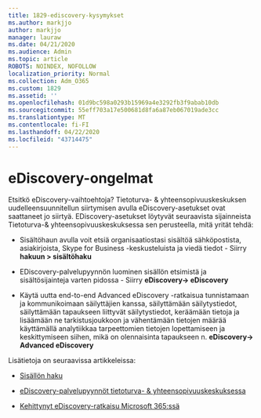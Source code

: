 ```yaml
---
title: 1829-ediscovery-kysymykset
ms.author: markjjo
author: markjjo
manager: lauraw
ms.date: 04/21/2020
ms.audience: Admin
ms.topic: article
ROBOTS: NOINDEX, NOFOLLOW
localization_priority: Normal
ms.collection: Adm_O365
ms.custom: 1829
ms.assetid: ''
ms.openlocfilehash: 01d9bc598a0293b15969a4e3292fb3f9abab10db
ms.sourcegitcommit: 55eff703a17e500681d8fa6a87eb067019ade3cc
ms.translationtype: MT
ms.contentlocale: fi-FI
ms.lasthandoff: 04/22/2020
ms.locfileid: "43714475"
---
```

# <a name="ediscovery-issues"></a>eDiscovery-ongelmat

Etsitkö eDiscovery-vaihtoehtoja? Tietoturva- & yhteensopivuuskeskuksen uudelleensuunnitellun siirtymisen avulla eDiscovery-asetukset ovat saattaneet jo siirtyä.  EDiscovery-asetukset löytyvät seuraavista sijainneista Tietoturva-& yhteensopivuuskeskuksessa sen perusteella, mitä yrität tehdä:

- Sisältöhaun avulla voit etsiä organisaatiostasi sisältöä sähköpostista, asiakirjoista, Skype for Business -keskusteluista ja viedä tiedot - Siirry **hakuun > sisältöhaku**

- EDiscovery-palvelupyynnön luominen sisällön etsimistä ja sisältösijainteja varten pidossa - Siirry **eDiscovery-> eDiscovery**

- Käytä uutta end-to-end Advanced eDiscovery -ratkaisua tunnistamaan ja kommunikoimaan säilyttäjien kanssa, säilyttämään säilytystiedot, säilyttämään tapaukseen liittyvät säilytystiedot, keräämään tietoja ja lisäämään ne tarkistusjoukkoon ja vähentämään tietojen määrää käyttämällä analytiikkaa tarpeettomien tietojen lopettamiseen ja keskittymiseen siihen, mikä on olennaisinta tapaukseen n. **eDiscovery-> Advanced eDiscovery**

Lisätietoja on seuraavissa artikkeleissa:

- [Sisällön haku](https://docs.microsoft.com/office365/securitycompliance/content-search)

- [eDiscovery-palvelupyynnöt tietoturva- & yhteensopivuuskeskuksessa](https://docs.microsoft.com/office365/securitycompliance/ediscovery-cases)

- [Kehittynyt eDiscovery-ratkaisu Microsoft 365:ssä](https://docs.microsoft.com/office365/securitycompliance/compliance20/overview-ediscovery-20)
